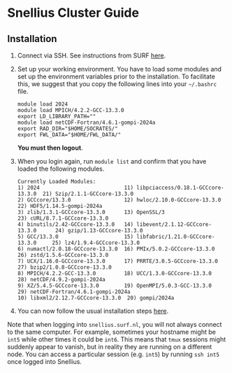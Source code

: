 # Snellius Cluster Guide

## Installation

1. Connect via SSH. See instructions from SURF [here](https://servicedesk.surf.nl/wiki/display/WIKI/SSH+public-key+authentication).

2. Set up your working environment. You have to load some modules and set up the environment variables prior to the installation. To facilitate this, we suggest that you copy the following lines into your `~/.bashrc` file.

    ```console
    module load 2024
    module load MPICH/4.2.2-GCC-13.3.0
    export LD_LIBRARY_PATH=""
    module load netCDF-Fortran/4.6.1-gompi-2024a
    export RAD_DIR="$HOME/SOCRATES/"
    export FWL_DATA="$HOME/FWL_DATA/"
    ```
    **You must then logout**.

3. When you login again, run `module list` and confirm that you have loaded the following modules.

    ```
    Currently Loaded Modules:
    1) 2024                           11) libpciaccess/0.18.1-GCCcore-13.3.0  21) Szip/2.1.1-GCCcore-13.3.0
    2) GCCcore/13.3.0                 12) hwloc/2.10.0-GCCcore-13.3.0         22) HDF5/1.14.5-gompi-2024a
    3) zlib/1.3.1-GCCcore-13.3.0      13) OpenSSL/3                           23) cURL/8.7.1-GCCcore-13.3.0
    4) binutils/2.42-GCCcore-13.3.0   14) libevent/2.1.12-GCCcore-13.3.0      24) gzip/1.13-GCCcore-13.3.0
    5) GCC/13.3.0                     15) libfabric/1.21.0-GCCcore-13.3.0     25) lz4/1.9.4-GCCcore-13.3.0
    6) numactl/2.0.18-GCCcore-13.3.0  16) PMIx/5.0.2-GCCcore-13.3.0           26) zstd/1.5.6-GCCcore-13.3.0
    7) UCX/1.16.0-GCCcore-13.3.0      17) PRRTE/3.0.5-GCCcore-13.3.0          27) bzip2/1.0.8-GCCcore-13.3.0
    8) MPICH/4.2.2-GCC-13.3.0         18) UCC/1.3.0-GCCcore-13.3.0            28) netCDF/4.9.2-gompi-2024a
    9) XZ/5.4.5-GCCcore-13.3.0        19) OpenMPI/5.0.3-GCC-13.3.0            29) netCDF-Fortran/4.6.1-gompi-2024a
    10) libxml2/2.12.7-GCCcore-13.3.0  20) gompi/2024a
    ```

4. You can now follow the usual installation steps [here](installation.html).

Note that when logging into `snellius.surf.nl`, you will not always connect to the same computer. For example,
sometimes your hostname might be `int5` while other times it could be `int6`. This means that `tmux` sessions
might suddenly appear to vanish, but in reality they are running on a different node. You can access a particular
session (e.g. `int5`) by running `ssh int5` once logged into Snellius.
